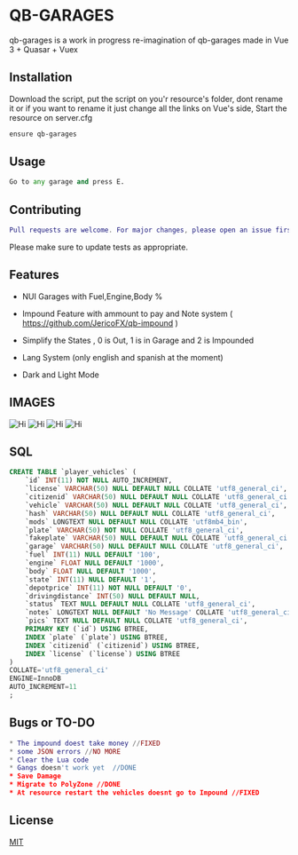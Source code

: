 # QB-GARAGES

qb-garages is a work in progress re-imagination of qb-garages made in Vue 3 + Quasar + Vuex

## Installation

Download the script, put the script on you'r resource's folder, dont rename it or if you want to rename it just change all the links on Vue's side, Start the resource on server.cfg

```bash
ensure qb-garages
```

## Usage

```python
Go to any garage and press E.
```

## Contributing
```lua
Pull requests are welcome. For major changes, please open an issue first to discuss what you would like to change.
```

Please make sure to update tests as appropriate.

## Features

* NUI Garages with Fuel,Engine,Body %

* Impound Feature with ammount to pay and Note system ( https://github.com/JericoFX/qb-impound )

* Simplify the States , 0 is Out, 1 is in Garage and 2 is Impounded
* Lang System (only english and spanish at the moment)
* Dark and Light Mode

## IMAGES

![Hi](https://image.prntscr.com/image/1nsSqcOZRZGE3eAS1efZdA.png)
![Hi](https://image.prntscr.com/image/60RersY_SZe8u3HTStT_-g.png)
![Hi](https://image.prntscr.com/image/1SEoJP0hRbKIZ1XnSeWmIg.png)
![Hi](https://image.prntscr.com/image/-3z-kSN5T-mWHemccLtapg.png)

## SQL

```sql
CREATE TABLE `player_vehicles` (
	`id` INT(11) NOT NULL AUTO_INCREMENT,
	`license` VARCHAR(50) NULL DEFAULT NULL COLLATE 'utf8_general_ci',
	`citizenid` VARCHAR(50) NULL DEFAULT NULL COLLATE 'utf8_general_ci',
	`vehicle` VARCHAR(50) NULL DEFAULT NULL COLLATE 'utf8_general_ci',
	`hash` VARCHAR(50) NULL DEFAULT NULL COLLATE 'utf8_general_ci',
	`mods` LONGTEXT NULL DEFAULT NULL COLLATE 'utf8mb4_bin',
	`plate` VARCHAR(50) NOT NULL COLLATE 'utf8_general_ci',
	`fakeplate` VARCHAR(50) NULL DEFAULT NULL COLLATE 'utf8_general_ci',
	`garage` VARCHAR(50) NULL DEFAULT NULL COLLATE 'utf8_general_ci',
	`fuel` INT(11) NULL DEFAULT '100',
	`engine` FLOAT NULL DEFAULT '1000',
	`body` FLOAT NULL DEFAULT '1000',
	`state` INT(11) NULL DEFAULT '1',
	`depotprice` INT(11) NOT NULL DEFAULT '0',
	`drivingdistance` INT(50) NULL DEFAULT NULL,
	`status` TEXT NULL DEFAULT NULL COLLATE 'utf8_general_ci',
	`notes` LONGTEXT NULL DEFAULT 'No Message' COLLATE 'utf8_general_ci',
	`pics` TEXT NULL DEFAULT NULL COLLATE 'utf8_general_ci',
	PRIMARY KEY (`id`) USING BTREE,
	INDEX `plate` (`plate`) USING BTREE,
	INDEX `citizenid` (`citizenid`) USING BTREE,
	INDEX `license` (`license`) USING BTREE
)
COLLATE='utf8_general_ci'
ENGINE=InnoDB
AUTO_INCREMENT=11
;

```

## Bugs or TO-DO

```lua
* The impound doest take money //FIXED
* some JSON errors //NO MORE
* Clear the Lua code
* Gangs doesn't work yet  //DONE
* Save Damage
* Migrate to PolyZone //DONE
* At resource restart the vehicles doesnt go to Impound //FIXED
```

## License
[MIT](https://choosealicense.com/licenses/mit/)
